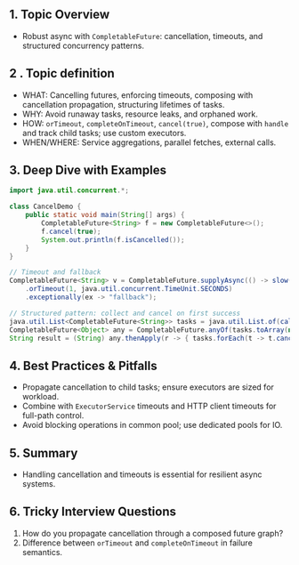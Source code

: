 ## 1. Topic Overview

- Robust async with `CompletableFuture`: cancellation, timeouts, and structured concurrency patterns.

## 2 . Topic definition

- WHAT: Cancelling futures, enforcing timeouts, composing with cancellation propagation, structuring lifetimes of tasks.
- WHY: Avoid runaway tasks, resource leaks, and orphaned work.
- HOW: `orTimeout`, `completeOnTimeout`, `cancel(true)`, compose with `handle` and track child tasks; use custom executors.
- WHEN/WHERE: Service aggregations, parallel fetches, external calls.

## 3. Deep Dive with Examples

```java
import java.util.concurrent.*;

class CancelDemo {
    public static void main(String[] args) {
        CompletableFuture<String> f = new CompletableFuture<>();
        f.cancel(true);
        System.out.println(f.isCancelled());
    }
}
```

```java
// Timeout and fallback
CompletableFuture<String> v = CompletableFuture.supplyAsync(() -> slow())
    .orTimeout(1, java.util.concurrent.TimeUnit.SECONDS)
    .exceptionally(ex -> "fallback");
```

```java
// Structured pattern: collect and cancel on first success
java.util.List<CompletableFuture<String>> tasks = java.util.List.of(callA(), callB(), callC());
CompletableFuture<Object> any = CompletableFuture.anyOf(tasks.toArray(new CompletableFuture[0]));
String result = (String) any.thenApply(r -> { tasks.forEach(t -> t.cancel(true)); return r; }).join();
```

## 4. Best Practices & Pitfalls

- Propagate cancellation to child tasks; ensure executors are sized for workload.
- Combine with `ExecutorService` timeouts and HTTP client timeouts for full-path control.
- Avoid blocking operations in common pool; use dedicated pools for IO.

## 5. Summary

- Handling cancellation and timeouts is essential for resilient async systems.

## 6. Tricky Interview Questions

1. How do you propagate cancellation through a composed future graph?
2. Difference between `orTimeout` and `completeOnTimeout` in failure semantics.

